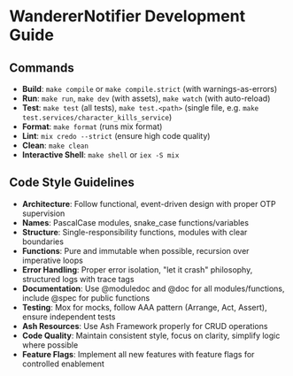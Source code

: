 # WandererNotifier Development Guide

## Commands
- **Build**: `make compile` or `make compile.strict` (with warnings-as-errors)
- **Run**: `make run`, `make dev` (with assets), `make watch` (with auto-reload)
- **Test**: `make test` (all tests), `make test.<path>` (single file, e.g. `make test.services/character_kills_service`)
- **Format**: `make format` (runs mix format)
- **Lint**: `mix credo --strict` (ensure high code quality)
- **Clean**: `make clean`
- **Interactive Shell**: `make shell` or `iex -S mix`

## Code Style Guidelines
- **Architecture**: Follow functional, event-driven design with proper OTP supervision
- **Names**: PascalCase modules, snake_case functions/variables
- **Structure**: Single-responsibility functions, modules with clear boundaries
- **Functions**: Pure and immutable when possible, recursion over imperative loops
- **Error Handling**: Proper error isolation, "let it crash" philosophy, structured logs with trace tags
- **Documentation**: Use @moduledoc and @doc for all modules/functions, include @spec for public functions
- **Testing**: Mox for mocks, follow AAA pattern (Arrange, Act, Assert), ensure independent tests
- **Ash Resources**: Use Ash Framework properly for CRUD operations
- **Code Quality**: Maintain consistent style, focus on clarity, simplify logic where possible
- **Feature Flags**: Implement all new features with feature flags for controlled enablement
